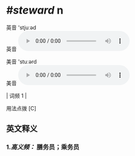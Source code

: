 # ***\#steward*** n
英音 'stjuːəd  
英音
<audio src="./media/steward-B.aac" controls="controls"></audio>

美音 'stuːərd  
美音
<audio src="./media/steward.aac" controls="controls"></audio>



| 词频 1 |  

用法点拨  [C]

英文释义
---
### 1.*高义频：* **膳务员；乘务员**  


